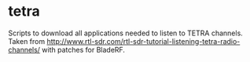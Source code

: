 # tetra

Scripts to download all applications needed to listen to TETRA channels.
Taken from http://www.rtl-sdr.com/rtl-sdr-tutorial-listening-tetra-radio-channels/
with patches for BladeRF.
